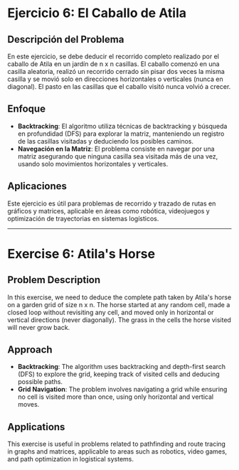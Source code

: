 # Ejercicio 6: El Caballo de Atila

## Descripción del Problema
En este ejercicio, se debe deducir el recorrido completo realizado por el caballo de Atila en un jardín de n x n casillas. El caballo comenzó en una casilla aleatoria, realizó un recorrido cerrado sin pisar dos veces la misma casilla y se movió solo en direcciones horizontales o verticales (nunca en diagonal). El pasto en las casillas que el caballo visitó nunca volvió a crecer.

## Enfoque
- **Backtracking**: El algoritmo utiliza técnicas de backtracking y búsqueda en profundidad (DFS) para explorar la matriz, manteniendo un registro de las casillas visitadas y deduciendo los posibles caminos.
- **Navegación en la Matriz**: El problema consiste en navegar por una matriz asegurando que ninguna casilla sea visitada más de una vez, usando solo movimientos horizontales y verticales.

## Aplicaciones
Este ejercicio es útil para problemas de recorrido y trazado de rutas en gráficos y matrices, aplicable en áreas como robótica, videojuegos y optimización de trayectorias en sistemas logísticos.

------------------------------------------------------

# Exercise 6: Atila's Horse

## Problem Description
In this exercise, we need to deduce the complete path taken by Atila's horse on a garden grid of size n x n. The horse started at any random cell, made a closed loop without revisiting any cell, and moved only in horizontal or vertical directions (never diagonally). The grass in the cells the horse visited will never grow back.

## Approach
- **Backtracking**: The algorithm uses backtracking and depth-first search (DFS) to explore the grid, keeping track of visited cells and deducing possible paths.
- **Grid Navigation**: The problem involves navigating a grid while ensuring no cell is visited more than once, using only horizontal and vertical moves.

## Applications
This exercise is useful in problems related to pathfinding and route tracing in graphs and matrices, applicable to areas such as robotics, video games, and path optimization in logistical systems.
